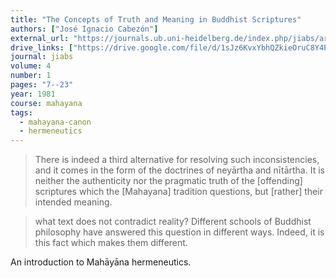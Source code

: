```yaml
---
title: "The Concepts of Truth and Meaning in Buddhist Scriptures"
authors: ["José Ignacio Cabezón"]
external_url: "https://journals.ub.uni-heidelberg.de/index.php/jiabs/article/view/8532/2439/8340"
drive_links: ["https://drive.google.com/file/d/1sJz6KvxYbhQZkieOruC8Y4PjtweAoc9B/view?usp=drivesdk"]
journal: jiabs
volume: 4
number: 1
pages: "7--23"
year: 1981
course: mahayana
tags:
  - mahayana-canon
  - hermeneutics
---
```


> There is indeed a third alternative for resolving such inconsistencies, and it comes in the form of the doctrines of neyārtha and nītārtha. It is neither the authenticity nor the pragmatic truth of the [offending] scriptures which the [Mahayana] tradition questions, but [rather] their intended meaning. 

> what text does not contradict reality? Different schools of Buddhist philosophy have answered this question in different ways. Indeed, it is this fact which makes them different.

An introduction to Mahāyāna hermeneutics.
